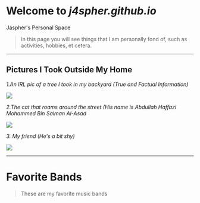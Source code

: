 # Welcome to *j4spher.github.io*
Jaspher's Personal Space
>In this page you will see things that I am personally fond of, such as activities, hobbies, et cetera.
---
## Pictures I Took Outside My Home

*1.An IRL pic of a tree I took in my backyard (True and Factual Information)*

![](https://i.imgflip.com/6wgepv.png)

*2.The cat that roams around the street (His name is Abdullah Haffazi Mohammed Bin Salman Al-Asad*

![](https://i.redd.it/mggk16e6flz61.jpg)

*3. My friend (He's a bit shy)*

![](https://cinema10.com.br/upload/series/series_1_breakingbad_12.jpg)

---

# Favorite Bands
>These are my favorite music bands
